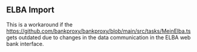 ## ELBA Import

This is a workaround if the https://github.com/bankproxy/bankproxy/blob/main/src/tasks/MeinElba.ts gets outdated due to changes in the data communication in the ELBA web bank interface.
